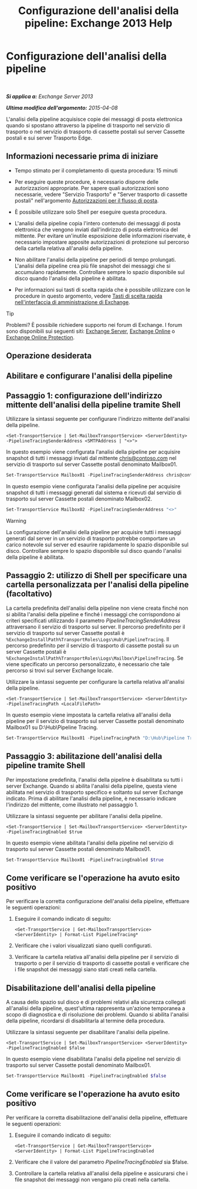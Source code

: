 ﻿---
title: "Configurazione dell'analisi della pipeline: Exchange 2013 Help"
TOCTitle: Configurazione dell'analisi della pipeline
ms:assetid: 10293c83-2157-474e-840d-942e064a4672
ms:mtpsurl: https://technet.microsoft.com/it-it/library/JJ916678(v=EXCHG.150)
ms:contentKeyID: 52063044
ms.date: 05/22/2018
mtps_version: v=EXCHG.150
ms.translationtype: MT
---

# Configurazione dell'analisi della pipeline

 

_**Si applica a:** Exchange Server 2013_

_**Ultima modifica dell'argomento:** 2015-04-08_

L'analisi della pipeline acquisisce copie dei messaggi di posta elettronica quando si spostano attraverso la pipeline di trasporto nel servizio di trasporto o nel servizio di trasporto di cassette postali sul server Cassette postali e sui server Trasporto Edge.

## Informazioni necessarie prima di iniziare

  - Tempo stimato per il completamento di questa procedura: 15 minuti

  - Per eseguire queste procedure, è necessario disporre delle autorizzazioni appropriate. Per sapere quali autorizzazioni sono necessarie, vedere "Servizio Trasporto" e "Server trasporto di cassette postali" nell'argomento [Autorizzazioni per il flusso di posta](mail-flow-permissions-exchange-2013-help.md).

  - È possibile utilizzare solo Shell per eseguire questa procedura.

  - L'analisi della pipeline copia l'intero contenuto dei messaggi di posta elettronica che vengono inviati dall'indirizzo di posta elettronica del mittente. Per evitare un'inutile esposizione delle informazioni riservate, è necessario impostare apposite autorizzazioni di protezione sul percorso della cartella relativa all'analisi della pipeline.

  - Non abilitare l'analisi della pipeline per periodi di tempo prolungati. L'analisi della pipeline crea più file snapshot dei messaggi che si accumulano rapidamente. Controllare sempre lo spazio disponibile sul disco quando l'analisi della pipeline è abilitata.

  - Per informazioni sui tasti di scelta rapida che è possibile utilizzare con le procedure in questo argomento, vedere [Tasti di scelta rapida nell'interfaccia di amministrazione di Exchange](keyboard-shortcuts-in-the-exchange-admin-center-exchange-online-protection-help.md).


> [!TIP]
> Problemi? È possibile richiedere supporto nei forum di Exchange. I forum sono disponibili sui seguenti siti: <A href="https://go.microsoft.com/fwlink/p/?linkid=60612">Exchange Server</A>, <A href="https://go.microsoft.com/fwlink/p/?linkid=267542">Exchange Online</A> o <A href="https://go.microsoft.com/fwlink/p/?linkid=285351">Exchange Online Protection</A>.



## Operazione desiderata

## Abilitare e configurare l'analisi della pipeline

## Passaggio 1: configurazione dell'indirizzo mittente dell'analisi della pipeline tramite Shell

Utilizzare la sintassi seguente per configurare l'indirizzo mittente dell'analisi della pipeline.

    <Set-TransportService | Set-MailboxTransportService> <ServerIdentity> -PipelineTracingSenderAddress <SMTPAddress | "<>">

In questo esempio viene configurata l'analisi della pipeline per acquisire snapshot di tutti i messaggi inviati dal mittente chris@contoso.com nel servizio di trasporto sul server Cassette postali denominato Mailbox01.

```powershell
Set-TransportService Mailbox01 -PipelineTracingSenderAddress chris@contoso.com
```

In questo esempio viene configurata l'analisi della pipeline per acquisire snapshot di tutti i messaggi generati dal sistema e ricevuti dal servizio di trasporto sul server Cassette postali denominato Mailbox02.

```powershell
Set-TransportService Mailbox02 -PipelineTracingSenderAddress "<>"
```


> [!WARNING]
> La configurazione dell'analisi della pipeline per acquisire tutti i messaggi generati dal server in un servizio di trasporto potrebbe comportare un carico notevole sul server ed esaurire rapidamente lo spazio disponibile sul disco. Controllare sempre lo spazio disponibile sul disco quando l'analisi della pipeline è abilitata.



## Passaggio 2: utilizzo di Shell per specificare una cartella personalizzata per l'analisi della pipeline (facoltativo)

La cartella predefinita dell'analisi della pipeline non viene creata finché non si abilita l'analisi della pipeline e finché i messaggi che corrispondono ai criteri specificati utilizzando il parametro *PipelineTracingSenderAddress* attraversano il servizio di trasporto sul server. Il percorso predefinito per il servizio di trasporto sul server Cassette postali è `%ExchangeInstallPath%TransportRoles\Logs\Hub\PipelineTracing`. Il percorso predefinito per il servizio di trasporto di cassette postali su un server Cassette postali è `%ExchangeInstallPath%TransportRoles\Logs\Mailbox\PipelineTracing`. Se viene specificato un percorso personalizzato, è necessario che tale percorso si trovi sul server Exchange locale.

Utilizzare la sintassi seguente per configurare la cartella relativa all'analisi della pipeline.

    <Set-TransportService | Set-MailboxTransportService> <ServerIdentity> -PipelineTracingPath <LocalFilePath>

In questo esempio viene impostata la cartella relativa all'analisi della pipeline per il servizio di trasporto sul server Cassette postali denominato Mailbox01 su D:\\Hub\\Pipeline Tracing.

```powershell
Set-TransportService Mailbox01 -PipelineTracingPath "D:\Hub\Pipeline Tracing"
```

## Passaggio 3: abilitazione dell'analisi della pipeline tramite Shell

Per impostazione predefinita, l'analisi della pipeline è disabilitata su tutti i server Exchange. Quando si abilita l'analisi della pipeline, questa viene abilitata nel servizio di trasporto specifico e soltanto sul server Exchange indicato. Prima di abilitare l'analisi della pipeline, è necessario indicare l'indirizzo del mittente, come illustrato nel passaggio 1.

Utilizzare la sintassi seguente per abilitare l'analisi della pipeline.

    <Set-TransportService | Set-MailboxTransportService> <ServerIdentity> -PipelineTracingEnabled $true

In questo esempio viene abilitata l'analisi della pipeline nel servizio di trasporto sul server Cassette postali denominato Mailbox01.

```powershell
Set-TransportService Mailbox01 -PipelineTracingEnabled $true
```

## Come verificare se l'operazione ha avuto esito positivo

Per verificare la corretta configurazione dell'analisi della pipeline, effettuare le seguenti operazioni:

1.  Eseguire il comando indicato di seguito:
    
        <Get-TransportService | Get-MailboxTransportService> <ServerIdentity> | Format-List PipelineTracing*

2.  Verificare che i valori visualizzati siano quelli configurati.

3.  Verificare la cartella relativa all'analisi della pipeline per il servizio di trasporto o per il servizio di trasporto di cassette postali e verificare che i file snapshot dei messaggi siano stati creati nella cartella.

## Disabilitazione dell'analisi della pipeline

A causa dello spazio sul disco e di problemi relativi alla sicurezza collegati all'analisi della pipeline, quest'ultima rappresenta un'azione temporanea a scopo di diagnostica e di risoluzione dei problemi. Quando si abilita l'analisi della pipeline, ricordarsi di disabilitarla al termine della procedura.

Utilizzare la sintassi seguente per disabilitare l'analisi della pipeline.

    <Set-TransportService | Set-MailboxTransportService> <ServerIdentity> -PipelineTracingEnabled $false

In questo esempio viene disabilitata l'analisi della pipeline nel servizio di trasporto sul server Cassette postali denominato Mailbox01.

```powershell
Set-TransportService Mailbox01 -PipelineTracingEnabled $false
```

## Come verificare se l'operazione ha avuto esito positivo

Per verificare la corretta disabilitazione dell'analisi della pipeline, effettuare le seguenti operazioni:

1.  Eseguire il comando indicato di seguito:
    
        <Get-TransportService | Get-MailboxTransportService> <ServerIdentity> | Format-List PipelineTracingEnabled

2.  Verificare che il valore del parametro *PipelineTracingEnabled* sia $false.

3.  Controllare la cartella relativa all'analisi della pipeline e assicurarsi che i file snapshot dei messaggi non vengano più creati nella cartella.

